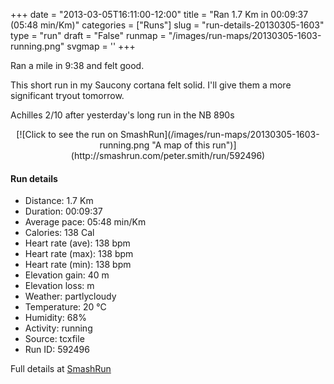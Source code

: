 +++
date = "2013-03-05T16:11:00-12:00"
title = "Ran 1.7 Km in 00:09:37 (05:48 min/Km)"
categories = ["Runs"]
slug = "run-details-20130305-1603"
type = "run"
draft = "False"
runmap = "/images/run-maps/20130305-1603-running.png"
svgmap = '<polyline points="62 43, 63 40, 66 38, 67 35, 70 34, 72 32, 75 30, 77 27, 80 26, 83 27, 90 28, 93 29, 96 31, 99 32, 100 34, 99 36, 98 39, 98 42, 95 44, 95 46, 93 48, 87 50, 88 53, 89 55, 93 59, 92 60, 93 63, 91 64, 92 70, 92 71, 87 72, 89 75, 86 76, 82 75, 79 75, 77 76, 71 75, 69 75, 64 74, 60 74, 57 73, 53 72, 49 71, 46 71, 43 71, 33 69, 29 68, 26 67, 23 66, 19 65, 16 64, 10 64, 7 63, 3 63, 1 60, 0 52, 1 49, 2 46, 4 44, 6 41, 12 39, 18 36, 21 34, 28 32, 31 30, 34 29, 37 27, 41 26, 44 26, 48 26, 58 24, 61 23, 64 23, 66 24, 66 27, 65 30, 64 33, 63 36, 62 38, 61 38, 61 41, 59 44, 57 46, 54 51, 52 53, 50 56, 48 58, 47 62">'
+++

Ran a mile in 9:38 and felt good. 

This short run in my Saucony cortana felt solid. I'll give them a more significant tryout tomorrow. 

Achilles 2/10 after yesterday's long run in the NB 890s



<!--more-->

<center>
[![Click to see the run on SmashRun](/images/run-maps/20130305-1603-running.png "A map of this run")](http://smashrun.com/peter.smith/run/592496)
</center>

#### Run details

* Distance: 1.7 Km
* Duration: 00:09:37
* Average pace: 05:48 min/Km
* Calories: 138 Cal
* Heart rate (ave): 138 bpm
* Heart rate (max): 138 bpm
* Heart rate (min): 138 bpm
* Elevation gain: 40 m
* Elevation loss:  m
* Weather: partlycloudy
* Temperature: 20 &deg;C
* Humidity: 68%
* Activity: running
* Source: tcxfile
* Run ID: 592496

Full details at [SmashRun](http://smashrun.com/peter.smith/run/592496)